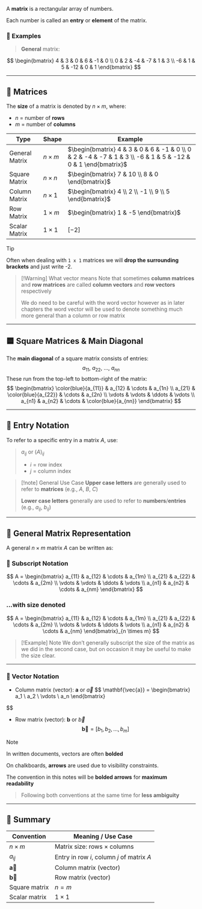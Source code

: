 A **matrix** is a rectangular array of numbers.

Each number is called an **entry** or **element** of the matrix.

### 🔢 Examples
>
> **General** matrix:

  $$
  \begin{bmatrix}
  4 & 3 & 0 & 6 & -1 & 0 \\
  0 & 2 & -4 & -7 & 1 & 3 \\
  -6 & 1 & 5 & -12 & 0 & 1
  \end{bmatrix}
  $$

---

## 📏 Matrices

The **size** of a matrix is denoted by $n \times m$, where:

- $n$ = number of **rows**
- $m$ = number of **columns**

| Type            | Shape       | Example                          |
|-----------------|-------------|----------------------------------|
| General Matrix  | $n \times m$ | $\begin{bmatrix} 4 & 3 & 0 & 6 & -1 & 0 \\ 0 & 2 & -4 & -7 & 1 & 3 \\ -6 & 1 & 5 & -12 & 0 & 1 \end{bmatrix}$ |
| Square Matrix   | $n \times n$ | $\begin{bmatrix} 7 & 10 \\ 8 & 0 \end{bmatrix}$ |
| Column Matrix   | $n \times 1$ | $\begin{bmatrix} 4 \\ 2 \\ -1 \\ 9 \\ 5 \end{bmatrix}$ |
| Row Matrix      | $1 \times m$ | $\begin{bmatrix} 1 & -5 \end{bmatrix}$ |
| Scalar Matrix   | $1 \times 1$ | $[-2]$ |

>[!tip]
> Often when dealing with `1 x 1` matrices we will **drop the surrounding brackets** and just write -2.

> [!Warning] What vector means
> Note that sometimes **column matrices** and **row matrices** are called **column vectors** and **row vectors** respectively
>
> We do need to be careful with the word vector however as in later chapters the word vector will be used to denote something much more general than a column or row matrix

---

## 🟦 Square Matrices & Main Diagonal

The **main diagonal** of a square matrix consists of entries:
$$
a_{11},\ a_{22},\ \dots,\ a_{nn}
$$
These run from the top-left to bottom-right of the matrix:
$$
\begin{bmatrix}
\color{blue}{a_{11}} & a_{12} & \cdots & a_{1n} \\
a_{21} & \color{blue}{a_{22}} & \cdots & a_{2n} \\
\vdots & \vdots & \ddots & \vdots \\
a_{n1} & a_{n2} & \cdots & \color{blue}{a_{nn}}
\end{bmatrix}
$$

---

## 🧾 Entry Notation

To refer to a specific entry in a matrix $A$, use:
> $a_{ij}$ or $(A)_{ij}$
>
> - $i$ = row index
> - $j$ = column index

> [!note] General Use Case
> **Upper case letters** are generally used to refer to **matrices**
> (e.g., $A$, $B$, $C$)
>
> **Lower case letters** generally are used to refer to **numbers**/**entries**
> (e.g., $a_{ij}$, $b_{ij}$)

---

## 🧰 General Matrix Representation

A general $n \times m$ matrix $A$ can be written as:

### 🔣 Subscript Notation

$$
A = \begin{bmatrix}
a_{11} & a_{12} & \cdots & a_{1m} \\
a_{21} & a_{22} & \cdots & a_{2m} \\
\vdots & \vdots & \ddots & \vdots \\
a_{n1} & a_{n2} & \cdots & a_{nm}
\end{bmatrix}
$$

### ...with size denoted

$$
A = \begin{bmatrix}
a_{11} & a_{12} & \cdots & a_{1m} \\
a_{21} & a_{22} & \cdots & a_{2m} \\
\vdots & \vdots & \ddots & \vdots \\
a_{n1} & a_{n2} & \cdots & a_{nm}
\end{bmatrix}_{n \times m}
$$

> [!Example] Note
> We don’t generally subscript the size of the matrix as we did in the second case, but on occasion it may be useful to make the size clear.

---

### 🧭 Vector Notation

- Column matrix (vector): $\mathbf{a}$ or $\vec{a}$
  $$
  \mathbf{\vec{a}} = \begin{bmatrix} a_1 \\ a_2 \\ \vdots \\ a_n \end{bmatrix}

 $$
- Row matrix (vector): $\mathbf{b}$ or $\vec{b}$
  $$
 \mathbf{\vec{b}} = [b_1, b_2, \dots, b_m]
 $$

> [!Note]
> In written documents, vectors are often **bolded**
>
> On chalkboards, **arrows** are used due to visibility constraints.
>
> The convention in this notes will be **bolded arrows** for **maximum readability**
> > Following both conventions at the same time for **less ambiguity**

---

## 🧭 Summary

| Convention        | Meaning / Use Case                          |
|------------------|---------------------------------------------|
| $n \times m$      | Matrix size: rows × columns                 |
| $a_{ij}$          | Entry in row $i$, column $j$ of matrix $A$ |
| $\mathbf{\vec{a}}$      | Column matrix (vector)                      |
| $\mathbf{\vec{b}}$      | Row matrix (vector)                         |
| Square matrix     | $n = m$                                     |
| Scalar matrix     | $1 \times 1$                                |
